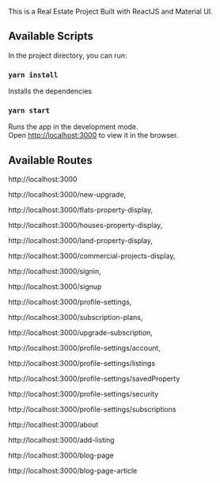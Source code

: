 This is a Real Estate Project Built with ReactJS and Material UI.

## Available Scripts

In the project directory, you can run:

### `yarn install`

Installs the dependencies<br />

### `yarn start`

Runs the app in the development mode.<br />
Open [http://localhost:3000](http://localhost:3000) to view it in the browser.

## Available Routes

http://localhost:3000

http://localhost:3000/new-upgrade,

http://localhost:3000/flats-property-display,  

http://localhost:3000/houses-property-display,

http://localhost:3000/land-property-display, 

http://localhost:3000/commercial-projects-display, 

http://localhost:3000/signin,

http://localhost:3000/signup

http://localhost:3000/profile-settings,

http://localhost:3000/subscription-plans,

http://localhost:3000/upgrade-subscription,

http://localhost:3000/profile-settings/account,

http://localhost:3000/profile-settings/listings

http://localhost:3000/profile-settings/savedProperty

http://localhost:3000/profile-settings/security

http://localhost:3000/profile-settings/subscriptions

http://localhost:3000/about

http://localhost:3000/add-listing

http://localhost:3000/blog-page

http://localhost:3000/blog-page-article



